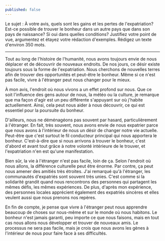 ```yaml
---
published: false
---
```

Le sujet : À votre avis, quels sont les gains et les pertes de l'expatriation? Est-ce possible de trouver le bonheur dans un autre pays que dans son pays de naissance? Si oui dans quelles conditions? Justifiez votre point de vue, argumentez et étayez votre rédaction d'exemples. 
Rédigez un texte d'environ 350 mots.

---

Tout au long de l'histoire de l'humanité, nous avons toujours envie de nous déplacer et de découvrir de nouveaux endroits. De nos jours, ce désir existe toujours sous la forme de l'expatriation. Nous cherchons de nouvelles terres afin de trouver des opportunités et peut-être le bonheur. Même si ce n'est pas facile, vivre à l'étranger peut nous changer pour le mieux.
 
À mon avis, l'endroit où nous vivons a un effet profond sur nous. Que ce soit l'influence des gens autour de nous, la météo ou la culture, je remarque que ma façon d'agir est un peu différente s'appuyant sur où j'habite actuellement. Ainsi, cela peut nous aider à nous découvrir, ce qui est essentiel pour la poursuite du bonheur. 

D'ailleurs, nous ne déménagéons pas souvent par hasard, particulièrement à l'étranger. En fait, très souvent, nous avons envie de nous expatrier parce que nous avons à l'intérieur de nous un désir de changer notre vie actuelle. Peut-être que c'est surtout le fil conducteur principal qui nous apportera le bonheur. C'est-à-dire que si nous arrivons à trouver le bonheur, c'est d'abord et avant tout grâce à notre volonté intérieure de le trouver, et l'expatriation n'en est qu'une manifestation.

Bien sûr, la vie à l'étranger n'est pas facile, loin de ça. Selon l'endroit où nous allons, la différence culturelle peut être énorme. Par contre, ça peut nous amener des amitiés très étroites. J'ai remarqué qu'à l'étranger, les communautés d'expatriés sont souvent très unies. C'est comme si la solidarité grandit quand nous rencontrons des personnes qui partagent les mêmes défis, les mêmes expériences. De plus, d'après mon expérience, des personnes locales apprécient également des expatriés sincères et elles veulent aussi que nous prenons nos repères.

En fin de compte, je pense que vivre à l'étranger peut nous apprendre beaucoup de choses sur nous-même et sur le monde où nous habitons. Le bonheur n'est jamais garanti, peu importe ce que nous faisons, mais en tout cas nous allons nous développer et trouver de nouveaux amis. Le processus ne sera pas facile, mais je crois que nous avons les gènes à l'intérieur de nous pour faire face à ses difficultés.
